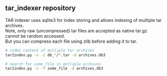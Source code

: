 ## tar_indexer repository

TAR indexer uses sqlite3 for index storing and allows indexing of multiple tar archives.  
Note, only raw (uncompressed) tar files are accepted as native tar.gz cannot be random accessed.  
But you can compress each file using zlib before adding it to tar.  

```bash
# index content of multiple tar archives
tar2index.py -v -i db_*/*.tar -d archives.db3

# search for some_file in mutliple archives
tar2index.py -v -f some_file -d archives.db3
```
